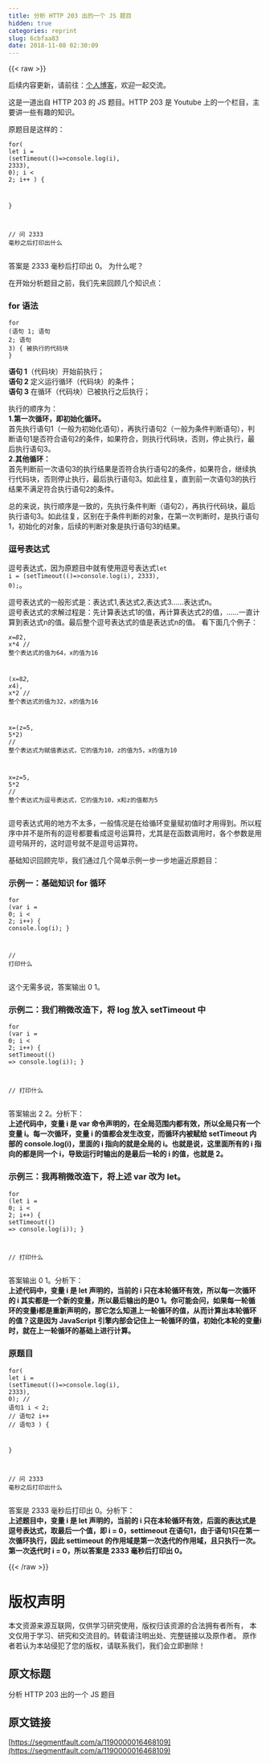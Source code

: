 ```yaml
---
title: 分析 HTTP 203 出的一个 JS 题目
hidden: true
categories: reprint
slug: 6cbfaa83
date: 2018-11-08 02:30:09
---
```


{{< raw >}}
<p>&#x540E;&#x7EED;&#x5185;&#x5BB9;&#x66F4;&#x65B0;&#xFF0C;&#x8BF7;&#x524D;&#x5F80;&#xFF1A;<a href="http://www.sosout.com/2018/08/16/let-for-together-used.html" rel="nofollow noreferrer" target="_blank">&#x4E2A;&#x4EBA;&#x535A;&#x5BA2;</a>&#xFF0C;&#x6B22;&#x8FCE;&#x4E00;&#x8D77;&#x4EA4;&#x6D41;&#x3002;</p><p>&#x8FD9;&#x662F;&#x4E00;&#x9053;&#x51FA;&#x81EA; HTTP 203 &#x7684; JS &#x9898;&#x76EE;&#x3002;HTTP 203 &#x662F; Youtube &#x4E0A;&#x7684;&#x4E00;&#x4E2A;&#x680F;&#x76EE;&#xFF0C;&#x4E3B;&#x8981;&#x8BB2;&#x4E00;&#x4E9B;&#x6709;&#x8DA3;&#x7684;&#x77E5;&#x8BC6;&#x3002;</p><p>&#x539F;&#x9898;&#x76EE;&#x662F;&#x8FD9;&#x6837;&#x7684;&#xFF1A;</p><div class="widget-codetool" style="display:none"><div class="widget-codetool--inner"><span class="selectCode code-tool" data-toggle="tooltip" data-placement="top" title="" data-original-title="&#x5168;&#x9009;"></span> <span type="button" class="copyCode code-tool" data-toggle="tooltip" data-placement="top" data-clipboard-text="for(
  let i = (setTimeout(()=&gt;console.log(i), 2333), 0);
  i &lt; 2;
  i++
) {
  
}

// &#x95EE; 2333 &#x6BEB;&#x79D2;&#x4E4B;&#x540E;&#x6253;&#x5370;&#x51FA;&#x4EC0;&#x4E48;" title="" data-original-title="&#x590D;&#x5236;"></span> <span type="button" class="saveToNote code-tool" data-toggle="tooltip" data-placement="top" title="" data-original-title="&#x653E;&#x8FDB;&#x7B14;&#x8BB0;"></span></div></div><pre class="javascript hljs"><code class="js"><span class="hljs-keyword">for</span>(
  <span class="hljs-keyword">let</span> i = <span class="hljs-function">(<span class="hljs-params">setTimeout((</span>)=&gt;</span><span class="hljs-built_in">console</span>.log(i), <span class="hljs-number">2333</span>), <span class="hljs-number">0</span>);
  i &lt; <span class="hljs-number">2</span>;
  i++
) {
  
}

<span class="hljs-comment">// &#x95EE; 2333 &#x6BEB;&#x79D2;&#x4E4B;&#x540E;&#x6253;&#x5370;&#x51FA;&#x4EC0;&#x4E48;</span></code></pre><p>&#x7B54;&#x6848;&#x662F; 2333 &#x6BEB;&#x79D2;&#x540E;&#x6253;&#x5370;&#x51FA; 0&#x3002; &#x4E3A;&#x4EC0;&#x4E48;&#x5462;&#xFF1F;</p><p>&#x5728;&#x5F00;&#x59CB;&#x5206;&#x6790;&#x9898;&#x76EE;&#x4E4B;&#x524D;&#xFF0C;&#x6211;&#x4EEC;&#x5148;&#x6765;&#x56DE;&#x987E;&#x51E0;&#x4E2A;&#x77E5;&#x8BC6;&#x70B9;&#xFF1A;</p><h3 id="articleHeader0">for &#x8BED;&#x6CD5;</h3><div class="widget-codetool" style="display:none"><div class="widget-codetool--inner"><span class="selectCode code-tool" data-toggle="tooltip" data-placement="top" title="" data-original-title="&#x5168;&#x9009;"></span> <span type="button" class="copyCode code-tool" data-toggle="tooltip" data-placement="top" data-clipboard-text="for (&#x8BED;&#x53E5; 1; &#x8BED;&#x53E5; 2; &#x8BED;&#x53E5; 3) {
    &#x88AB;&#x6267;&#x884C;&#x7684;&#x4EE3;&#x7801;&#x5757;
}" title="" data-original-title="&#x590D;&#x5236;"></span> <span type="button" class="saveToNote code-tool" data-toggle="tooltip" data-placement="top" title="" data-original-title="&#x653E;&#x8FDB;&#x7B14;&#x8BB0;"></span></div></div><pre class="javascript hljs"><code class="js"><span class="hljs-keyword">for</span> (&#x8BED;&#x53E5; <span class="hljs-number">1</span>; &#x8BED;&#x53E5; <span class="hljs-number">2</span>; &#x8BED;&#x53E5; <span class="hljs-number">3</span>) {
    &#x88AB;&#x6267;&#x884C;&#x7684;&#x4EE3;&#x7801;&#x5757;
}</code></pre><p><strong>&#x8BED;&#x53E5; 1</strong>&#xFF08;&#x4EE3;&#x7801;&#x5757;&#xFF09;&#x5F00;&#x59CB;&#x524D;&#x6267;&#x884C;&#xFF1B;<br><strong>&#x8BED;&#x53E5; 2</strong> &#x5B9A;&#x4E49;&#x8FD0;&#x884C;&#x5FAA;&#x73AF;&#xFF08;&#x4EE3;&#x7801;&#x5757;&#xFF09;&#x7684;&#x6761;&#x4EF6;&#xFF1B;<br><strong>&#x8BED;&#x53E5; 3</strong> &#x5728;&#x5FAA;&#x73AF;&#xFF08;&#x4EE3;&#x7801;&#x5757;&#xFF09;&#x5DF2;&#x88AB;&#x6267;&#x884C;&#x4E4B;&#x540E;&#x6267;&#x884C;&#xFF1B;</p><p>&#x6267;&#x884C;&#x7684;&#x987A;&#x5E8F;&#x4E3A;&#xFF1A;<br><strong>1.&#x7B2C;&#x4E00;&#x6B21;&#x5FAA;&#x73AF;&#xFF0C;&#x5373;&#x521D;&#x59CB;&#x5316;&#x5FAA;&#x73AF;&#x3002;</strong><br>&#x9996;&#x5148;&#x6267;&#x884C;&#x8BED;&#x53E5;1&#xFF08;&#x4E00;&#x822C;&#x4E3A;&#x521D;&#x59CB;&#x5316;&#x8BED;&#x53E5;&#xFF09;&#xFF0C;&#x518D;&#x6267;&#x884C;&#x8BED;&#x53E5;2&#xFF08;&#x4E00;&#x822C;&#x4E3A;&#x6761;&#x4EF6;&#x5224;&#x65AD;&#x8BED;&#x53E5;&#xFF09;&#xFF0C;&#x5224;&#x65AD;&#x8BED;&#x53E5;1&#x662F;&#x5426;&#x7B26;&#x5408;&#x8BED;&#x53E5;2&#x7684;&#x6761;&#x4EF6;&#xFF0C;&#x5982;&#x679C;&#x7B26;&#x5408;&#xFF0C;&#x5219;&#x6267;&#x884C;&#x4EE3;&#x7801;&#x5757;&#xFF0C;&#x5426;&#x5219;&#xFF0C;&#x505C;&#x6B62;&#x6267;&#x884C;&#xFF0C;&#x6700;&#x540E;&#x6267;&#x884C;&#x8BED;&#x53E5;3&#x3002;<br><strong>2.&#x5176;&#x4ED6;&#x5FAA;&#x73AF;&#xFF1A;</strong><br>&#x9996;&#x5148;&#x5224;&#x65AD;&#x524D;&#x4E00;&#x6B21;&#x8BED;&#x53E5;3&#x7684;&#x6267;&#x884C;&#x7ED3;&#x679C;&#x662F;&#x5426;&#x7B26;&#x5408;&#x6267;&#x884C;&#x8BED;&#x53E5;2&#x7684;&#x6761;&#x4EF6;&#xFF0C;&#x5982;&#x679C;&#x7B26;&#x5408;&#xFF0C;&#x7EE7;&#x7EED;&#x6267;&#x884C;&#x4EE3;&#x7801;&#x5757;&#xFF0C;&#x5426;&#x5219;&#x505C;&#x6B62;&#x6267;&#x884C;&#xFF0C;&#x6700;&#x540E;&#x6267;&#x884C;&#x8BED;&#x53E5;3&#x3002;&#x5982;&#x6B64;&#x5F80;&#x590D;&#xFF0C;&#x76F4;&#x5230;&#x524D;&#x4E00;&#x6B21;&#x8BED;&#x53E5;3&#x7684;&#x6267;&#x884C;&#x7ED3;&#x679C;&#x4E0D;&#x6EE1;&#x8DB3;&#x7B26;&#x5408;&#x6267;&#x884C;&#x8BED;&#x53E5;2&#x7684;&#x6761;&#x4EF6;&#x3002;</p><p>&#x603B;&#x7684;&#x6765;&#x8BF4;&#xFF0C;&#x6267;&#x884C;&#x987A;&#x5E8F;&#x662F;&#x4E00;&#x81F4;&#x7684;&#xFF0C;&#x5148;&#x6267;&#x884C;&#x6761;&#x4EF6;&#x5224;&#x65AD;&#xFF08;&#x8BED;&#x53E5;2&#xFF09;&#xFF0C;&#x518D;&#x6267;&#x884C;&#x4EE3;&#x7801;&#x5757;&#xFF0C;&#x6700;&#x540E;&#x6267;&#x884C;&#x8BED;&#x53E5;3&#x3002;&#x5982;&#x6B64;&#x5F80;&#x590D;&#xFF0C;&#x533A;&#x522B;&#x5728;&#x4E8E;&#x6761;&#x4EF6;&#x5224;&#x65AD;&#x7684;&#x5BF9;&#x8C61;&#xFF0C;&#x5728;&#x7B2C;&#x4E00;&#x6B21;&#x5224;&#x65AD;&#x65F6;&#xFF0C;&#x662F;&#x6267;&#x884C;&#x8BED;&#x53E5;1&#xFF0C;&#x521D;&#x59CB;&#x5316;&#x7684;&#x5BF9;&#x8C61;&#xFF0C;&#x540E;&#x7EED;&#x7684;&#x5224;&#x65AD;&#x5BF9;&#x8C61;&#x662F;&#x6267;&#x884C;&#x8BED;&#x53E5;3&#x7684;&#x7ED3;&#x679C;&#x3002;</p><h3 id="articleHeader1">&#x9017;&#x53F7;&#x8868;&#x8FBE;&#x5F0F;</h3><p>&#x9017;&#x53F7;&#x8868;&#x8FBE;&#x5F0F;&#xFF0C;&#x56E0;&#x4E3A;&#x539F;&#x9898;&#x76EE;&#x4E2D;&#x5C31;&#x6709;&#x4F7F;&#x7528;&#x9017;&#x53F7;&#x8868;&#x8FBE;&#x5F0F;<code>let i = (setTimeout(()=&gt;console.log(i), 2333), 0);</code>&#x3002;</p><p>&#x9017;&#x53F7;&#x8868;&#x8FBE;&#x5F0F;&#x7684;&#x4E00;&#x822C;&#x5F62;&#x5F0F;&#x662F;&#xFF1A;&#x8868;&#x8FBE;&#x5F0F;1,&#x8868;&#x8FBE;&#x5F0F;2,&#x8868;&#x8FBE;&#x5F0F;3......&#x8868;&#x8FBE;&#x5F0F;n&#x3002;<br>&#x9017;&#x53F7;&#x8868;&#x8FBE;&#x5F0F;&#x7684;&#x6C42;&#x89E3;&#x8FC7;&#x7A0B;&#x662F;&#xFF1A;&#x5148;&#x8BA1;&#x7B97;&#x8868;&#x8FBE;&#x5F0F;1&#x7684;&#x503C;&#xFF0C;&#x518D;&#x8BA1;&#x7B97;&#x8868;&#x8FBE;&#x5F0F;2&#x7684;&#x503C;&#xFF0C;......&#x4E00;&#x76F4;&#x8BA1;&#x7B97;&#x5230;&#x8868;&#x8FBE;&#x5F0F;n&#x7684;&#x503C;&#x3002;&#x6700;&#x540E;&#x6574;&#x4E2A;&#x9017;&#x53F7;&#x8868;&#x8FBE;&#x5F0F;&#x7684;&#x503C;&#x662F;&#x8868;&#x8FBE;&#x5F0F;n&#x7684;&#x503C;&#x3002; &#x770B;&#x4E0B;&#x9762;&#x51E0;&#x4E2A;&#x4F8B;&#x5B50;&#xFF1A;</p><div class="widget-codetool" style="display:none"><div class="widget-codetool--inner"><span class="selectCode code-tool" data-toggle="tooltip" data-placement="top" title="" data-original-title="&#x5168;&#x9009;"></span> <span type="button" class="copyCode code-tool" data-toggle="tooltip" data-placement="top" data-clipboard-text="x=8*2, x*4  // &#x6574;&#x4E2A;&#x8868;&#x8FBE;&#x5F0F;&#x7684;&#x503C;&#x4E3A;64&#xFF0C;x&#x7684;&#x503C;&#x4E3A;16

(x=8*2, x*4), x*2 // &#x6574;&#x4E2A;&#x8868;&#x8FBE;&#x5F0F;&#x7684;&#x503C;&#x4E3A;32&#xFF0C;x&#x7684;&#x503C;&#x4E3A;16

x=(z=5, 5*2) // &#x6574;&#x4E2A;&#x8868;&#x8FBE;&#x5F0F;&#x4E3A;&#x8D4B;&#x503C;&#x8868;&#x8FBE;&#x5F0F;&#xFF0C;&#x5B83;&#x7684;&#x503C;&#x4E3A;10&#xFF0C;z&#x7684;&#x503C;&#x4E3A;5&#xFF0C;x&#x7684;&#x503C;&#x4E3A;10

x=z=5, 5*2 // &#x6574;&#x4E2A;&#x8868;&#x8FBE;&#x5F0F;&#x4E3A;&#x9017;&#x53F7;&#x8868;&#x8FBE;&#x5F0F;&#xFF0C;&#x5B83;&#x7684;&#x503C;&#x4E3A;10&#xFF0C;x&#x548C;z&#x7684;&#x503C;&#x90FD;&#x4E3A;5" title="" data-original-title="&#x590D;&#x5236;"></span> <span type="button" class="saveToNote code-tool" data-toggle="tooltip" data-placement="top" title="" data-original-title="&#x653E;&#x8FDB;&#x7B14;&#x8BB0;"></span></div></div><pre class="javascript hljs"><code class="js">x=<span class="hljs-number">8</span>*<span class="hljs-number">2</span>, x*<span class="hljs-number">4</span>  <span class="hljs-comment">// &#x6574;&#x4E2A;&#x8868;&#x8FBE;&#x5F0F;&#x7684;&#x503C;&#x4E3A;64&#xFF0C;x&#x7684;&#x503C;&#x4E3A;16</span>

(x=<span class="hljs-number">8</span>*<span class="hljs-number">2</span>, x*<span class="hljs-number">4</span>), x*<span class="hljs-number">2</span> <span class="hljs-comment">// &#x6574;&#x4E2A;&#x8868;&#x8FBE;&#x5F0F;&#x7684;&#x503C;&#x4E3A;32&#xFF0C;x&#x7684;&#x503C;&#x4E3A;16</span>

x=(z=<span class="hljs-number">5</span>, <span class="hljs-number">5</span>*<span class="hljs-number">2</span>) <span class="hljs-comment">// &#x6574;&#x4E2A;&#x8868;&#x8FBE;&#x5F0F;&#x4E3A;&#x8D4B;&#x503C;&#x8868;&#x8FBE;&#x5F0F;&#xFF0C;&#x5B83;&#x7684;&#x503C;&#x4E3A;10&#xFF0C;z&#x7684;&#x503C;&#x4E3A;5&#xFF0C;x&#x7684;&#x503C;&#x4E3A;10</span>

x=z=<span class="hljs-number">5</span>, <span class="hljs-number">5</span>*<span class="hljs-number">2</span> <span class="hljs-comment">// &#x6574;&#x4E2A;&#x8868;&#x8FBE;&#x5F0F;&#x4E3A;&#x9017;&#x53F7;&#x8868;&#x8FBE;&#x5F0F;&#xFF0C;&#x5B83;&#x7684;&#x503C;&#x4E3A;10&#xFF0C;x&#x548C;z&#x7684;&#x503C;&#x90FD;&#x4E3A;5</span></code></pre><p>&#x9017;&#x53F7;&#x8868;&#x8FBE;&#x5F0F;&#x7528;&#x7684;&#x5730;&#x65B9;&#x4E0D;&#x592A;&#x591A;&#xFF0C;&#x4E00;&#x822C;&#x60C5;&#x51B5;&#x662F;&#x5728;&#x7ED9;&#x5FAA;&#x73AF;&#x53D8;&#x91CF;&#x8D4B;&#x521D;&#x503C;&#x65F6;&#x624D;&#x7528;&#x5F97;&#x5230;&#x3002;&#x6240;&#x4EE5;&#x7A0B;&#x5E8F;&#x4E2D;&#x5E76;&#x4E0D;&#x662F;&#x6240;&#x6709;&#x7684;&#x9017;&#x53F7;&#x90FD;&#x8981;&#x770B;&#x6210;&#x9017;&#x53F7;&#x8FD0;&#x7B97;&#x7B26;&#xFF0C;&#x5C24;&#x5176;&#x662F;&#x5728;&#x51FD;&#x6570;&#x8C03;&#x7528;&#x65F6;&#xFF0C;&#x5404;&#x4E2A;&#x53C2;&#x6570;&#x662F;&#x7528;&#x9017;&#x53F7;&#x9694;&#x5F00;&#x7684;&#xFF0C;&#x8FD9;&#x65F6;&#x9017;&#x53F7;&#x5C31;&#x4E0D;&#x662F;&#x9017;&#x53F7;&#x8FD0;&#x7B97;&#x7B26;&#x3002;</p><p>&#x57FA;&#x7840;&#x77E5;&#x8BC6;&#x56DE;&#x987E;&#x5B8C;&#x6BD5;&#xFF0C;&#x6211;&#x4EEC;&#x901A;&#x8FC7;&#x51E0;&#x4E2A;&#x7B80;&#x5355;&#x793A;&#x4F8B;&#x4E00;&#x6B65;&#x4E00;&#x6B65;&#x5730;&#x903C;&#x8FD1;&#x539F;&#x9898;&#x76EE;&#xFF1A;</p><h3 id="articleHeader2">&#x793A;&#x4F8B;&#x4E00;&#xFF1A;&#x57FA;&#x7840;&#x77E5;&#x8BC6; for &#x5FAA;&#x73AF;</h3><div class="widget-codetool" style="display:none"><div class="widget-codetool--inner"><span class="selectCode code-tool" data-toggle="tooltip" data-placement="top" title="" data-original-title="&#x5168;&#x9009;"></span> <span type="button" class="copyCode code-tool" data-toggle="tooltip" data-placement="top" data-clipboard-text="for (var i = 0; i &lt; 2; i++) {
    console.log(i);
}

// &#x6253;&#x5370;&#x4EC0;&#x4E48;" title="" data-original-title="&#x590D;&#x5236;"></span> <span type="button" class="saveToNote code-tool" data-toggle="tooltip" data-placement="top" title="" data-original-title="&#x653E;&#x8FDB;&#x7B14;&#x8BB0;"></span></div></div><pre class="javascript hljs"><code class="js"><span class="hljs-keyword">for</span> (<span class="hljs-keyword">var</span> i = <span class="hljs-number">0</span>; i &lt; <span class="hljs-number">2</span>; i++) {
    <span class="hljs-built_in">console</span>.log(i);
}

<span class="hljs-comment">// &#x6253;&#x5370;&#x4EC0;&#x4E48;</span></code></pre><p>&#x8FD9;&#x4E2A;&#x65E0;&#x9700;&#x591A;&#x8BF4;&#xFF0C;&#x7B54;&#x6848;&#x8F93;&#x51FA; 0 1&#x3002;</p><h3 id="articleHeader3">&#x793A;&#x4F8B;&#x4E8C;&#xFF1A;&#x6211;&#x4EEC;&#x7A0D;&#x5FAE;&#x6539;&#x9020;&#x4E0B;&#xFF0C;&#x5C06; log &#x653E;&#x5165; setTimeout &#x4E2D;</h3><div class="widget-codetool" style="display:none"><div class="widget-codetool--inner"><span class="selectCode code-tool" data-toggle="tooltip" data-placement="top" title="" data-original-title="&#x5168;&#x9009;"></span> <span type="button" class="copyCode code-tool" data-toggle="tooltip" data-placement="top" data-clipboard-text="for (var i = 0; i &lt; 2; i++) {
    setTimeout(() =&gt; console.log(i));
}

// &#x6253;&#x5370;&#x4EC0;&#x4E48;" title="" data-original-title="&#x590D;&#x5236;"></span> <span type="button" class="saveToNote code-tool" data-toggle="tooltip" data-placement="top" title="" data-original-title="&#x653E;&#x8FDB;&#x7B14;&#x8BB0;"></span></div></div><pre class="javascript hljs"><code class="js"><span class="hljs-keyword">for</span> (<span class="hljs-keyword">var</span> i = <span class="hljs-number">0</span>; i &lt; <span class="hljs-number">2</span>; i++) {
    setTimeout(<span class="hljs-function"><span class="hljs-params">()</span> =&gt;</span> <span class="hljs-built_in">console</span>.log(i));
}

<span class="hljs-comment">// &#x6253;&#x5370;&#x4EC0;&#x4E48;</span></code></pre><p>&#x7B54;&#x6848;&#x8F93;&#x51FA; 2 2&#x3002;&#x5206;&#x6790;&#x4E0B;&#xFF1A;<br><strong>&#x4E0A;&#x8FF0;&#x4EE3;&#x7801;&#x4E2D;&#xFF0C;&#x53D8;&#x91CF; i &#x662F; var &#x547D;&#x4EE4;&#x58F0;&#x660E;&#x7684;&#xFF0C;&#x5728;&#x5168;&#x5C40;&#x8303;&#x56F4;&#x5185;&#x90FD;&#x6709;&#x6548;&#xFF0C;&#x6240;&#x4EE5;&#x5168;&#x5C40;&#x53EA;&#x6709;&#x4E00;&#x4E2A;&#x53D8;&#x91CF; i&#x3002;&#x6BCF;&#x4E00;&#x6B21;&#x5FAA;&#x73AF;&#xFF0C;&#x53D8;&#x91CF; i &#x7684;&#x503C;&#x90FD;&#x4F1A;&#x53D1;&#x751F;&#x6539;&#x53D8;&#xFF0C;&#x800C;&#x5FAA;&#x73AF;&#x5185;&#x88AB;&#x8D4B;&#x7ED9; setTimeout &#x5185;&#x90E8;&#x7684; console.log(i)&#xFF0C;&#x91CC;&#x9762;&#x7684; i &#x6307;&#x5411;&#x7684;&#x5C31;&#x662F;&#x5168;&#x5C40;&#x7684; i&#x3002;&#x4E5F;&#x5C31;&#x662F;&#x8BF4;&#xFF0C;&#x8FD9;&#x91CC;&#x9762;&#x6240;&#x6709;&#x7684; i &#x6307;&#x5411;&#x7684;&#x90FD;&#x662F;&#x540C;&#x4E00;&#x4E2A; i&#xFF0C;&#x5BFC;&#x81F4;&#x8FD0;&#x884C;&#x65F6;&#x8F93;&#x51FA;&#x7684;&#x662F;&#x6700;&#x540E;&#x4E00;&#x8F6E;&#x7684; i &#x7684;&#x503C;&#xFF0C;&#x4E5F;&#x5C31;&#x662F; 2&#x3002;</strong></p><h3 id="articleHeader4">&#x793A;&#x4F8B;&#x4E09;&#xFF1A;&#x6211;&#x518D;&#x7A0D;&#x5FAE;&#x6539;&#x9020;&#x4E0B;&#xFF0C;&#x5C06;&#x4E0A;&#x8FF0; var &#x6539;&#x4E3A; let&#x3002;</h3><div class="widget-codetool" style="display:none"><div class="widget-codetool--inner"><span class="selectCode code-tool" data-toggle="tooltip" data-placement="top" title="" data-original-title="&#x5168;&#x9009;"></span> <span type="button" class="copyCode code-tool" data-toggle="tooltip" data-placement="top" data-clipboard-text="for (let i = 0; i &lt; 2; i++) {
    setTimeout(() =&gt; console.log(i));
}

// &#x6253;&#x5370;&#x4EC0;&#x4E48;" title="" data-original-title="&#x590D;&#x5236;"></span> <span type="button" class="saveToNote code-tool" data-toggle="tooltip" data-placement="top" title="" data-original-title="&#x653E;&#x8FDB;&#x7B14;&#x8BB0;"></span></div></div><pre class="javascript hljs"><code class="js"><span class="hljs-keyword">for</span> (<span class="hljs-keyword">let</span> i = <span class="hljs-number">0</span>; i &lt; <span class="hljs-number">2</span>; i++) {
    setTimeout(<span class="hljs-function"><span class="hljs-params">()</span> =&gt;</span> <span class="hljs-built_in">console</span>.log(i));
}

<span class="hljs-comment">// &#x6253;&#x5370;&#x4EC0;&#x4E48;</span></code></pre><p>&#x7B54;&#x6848;&#x8F93;&#x51FA; 0 1&#x3002;&#x5206;&#x6790;&#x4E0B;&#xFF1A;<br><strong>&#x4E0A;&#x8FF0;&#x4EE3;&#x7801;&#x4E2D;&#xFF0C;&#x53D8;&#x91CF; i &#x662F; let &#x58F0;&#x660E;&#x7684;&#xFF0C;&#x5F53;&#x524D;&#x7684; i &#x53EA;&#x5728;&#x672C;&#x8F6E;&#x5FAA;&#x73AF;&#x6709;&#x6548;&#xFF0C;&#x6240;&#x4EE5;&#x6BCF;&#x4E00;&#x6B21;&#x5FAA;&#x73AF;&#x7684; i &#x5176;&#x5B9E;&#x90FD;&#x662F;&#x4E00;&#x4E2A;&#x65B0;&#x7684;&#x53D8;&#x91CF;&#xFF0C;&#x6240;&#x4EE5;&#x6700;&#x540E;&#x8F93;&#x51FA;&#x7684;&#x662F;0 1&#x3002;&#x4F60;&#x53EF;&#x80FD;&#x4F1A;&#x95EE;&#xFF0C;&#x5982;&#x679C;&#x6BCF;&#x4E00;&#x8F6E;&#x5FAA;&#x73AF;&#x7684;&#x53D8;&#x91CF;i&#x90FD;&#x662F;&#x91CD;&#x65B0;&#x58F0;&#x660E;&#x7684;&#xFF0C;&#x90A3;&#x5B83;&#x600E;&#x4E48;&#x77E5;&#x9053;&#x4E0A;&#x4E00;&#x8F6E;&#x5FAA;&#x73AF;&#x7684;&#x503C;&#xFF0C;&#x4ECE;&#x800C;&#x8BA1;&#x7B97;&#x51FA;&#x672C;&#x8F6E;&#x5FAA;&#x73AF;&#x7684;&#x503C;&#xFF1F;&#x8FD9;&#x662F;&#x56E0;&#x4E3A; JavaScript &#x5F15;&#x64CE;&#x5185;&#x90E8;&#x4F1A;&#x8BB0;&#x4F4F;&#x4E0A;&#x4E00;&#x8F6E;&#x5FAA;&#x73AF;&#x7684;&#x503C;&#xFF0C;&#x521D;&#x59CB;&#x5316;&#x672C;&#x8F6E;&#x7684;&#x53D8;&#x91CF;i&#x65F6;&#xFF0C;&#x5C31;&#x5728;&#x4E0A;&#x4E00;&#x8F6E;&#x5FAA;&#x73AF;&#x7684;&#x57FA;&#x7840;&#x4E0A;&#x8FDB;&#x884C;&#x8BA1;&#x7B97;&#x3002;</strong></p><h3 id="articleHeader5">&#x539F;&#x9898;&#x76EE;</h3><div class="widget-codetool" style="display:none"><div class="widget-codetool--inner"><span class="selectCode code-tool" data-toggle="tooltip" data-placement="top" title="" data-original-title="&#x5168;&#x9009;"></span> <span type="button" class="copyCode code-tool" data-toggle="tooltip" data-placement="top" data-clipboard-text="for(
  let i = (setTimeout(()=&gt;console.log(i), 2333), 0); // &#x8BED;&#x53E5;1
  i &lt; 2; // &#x8BED;&#x53E5;2
  i++ // &#x8BED;&#x53E5;3
) {
  
}

// &#x95EE; 2333 &#x6BEB;&#x79D2;&#x4E4B;&#x540E;&#x6253;&#x5370;&#x51FA;&#x4EC0;&#x4E48;" title="" data-original-title="&#x590D;&#x5236;"></span> <span type="button" class="saveToNote code-tool" data-toggle="tooltip" data-placement="top" title="" data-original-title="&#x653E;&#x8FDB;&#x7B14;&#x8BB0;"></span></div></div><pre class="javascript hljs"><code class="js"><span class="hljs-keyword">for</span>(
  <span class="hljs-keyword">let</span> i = <span class="hljs-function">(<span class="hljs-params">setTimeout((</span>)=&gt;</span><span class="hljs-built_in">console</span>.log(i), <span class="hljs-number">2333</span>), <span class="hljs-number">0</span>); <span class="hljs-comment">// &#x8BED;&#x53E5;1</span>
  i &lt; <span class="hljs-number">2</span>; <span class="hljs-comment">// &#x8BED;&#x53E5;2</span>
  i++ <span class="hljs-comment">// &#x8BED;&#x53E5;3</span>
) {
  
}

<span class="hljs-comment">// &#x95EE; 2333 &#x6BEB;&#x79D2;&#x4E4B;&#x540E;&#x6253;&#x5370;&#x51FA;&#x4EC0;&#x4E48;</span></code></pre><p>&#x7B54;&#x6848;&#x662F; 2333 &#x6BEB;&#x79D2;&#x540E;&#x6253;&#x5370;&#x51FA; 0&#x3002;&#x5206;&#x6790;&#x4E0B;&#xFF1A;<br><strong>&#x4E0A;&#x8FF0;&#x9898;&#x76EE;&#x4E2D;&#xFF0C;&#x53D8;&#x91CF; i &#x662F; let &#x58F0;&#x660E;&#x7684;&#xFF0C;&#x5F53;&#x524D;&#x7684; i &#x53EA;&#x5728;&#x672C;&#x8F6E;&#x5FAA;&#x73AF;&#x6709;&#x6548;&#xFF0C;&#x540E;&#x9762;&#x7684;&#x8868;&#x8FBE;&#x5F0F;&#x662F;&#x9017;&#x53F7;&#x8868;&#x8FBE;&#x5F0F;&#xFF0C;&#x53D6;&#x6700;&#x540E;&#x4E00;&#x4E2A;&#x503C;&#xFF0C;&#x5373; i = 0&#xFF0C;settimeout &#x5728;&#x8BED;&#x53E5;1&#xFF0C;&#x7531;&#x4E8E;&#x8BED;&#x53E5;1&#x53EA;&#x5728;&#x7B2C;&#x4E00;&#x6B21;&#x5FAA;&#x73AF;&#x6267;&#x884C;&#xFF0C;&#x56E0;&#x6B64; settimeout &#x7684;&#x4F5C;&#x7528;&#x57DF;&#x662F;&#x7B2C;&#x4E00;&#x6B21;&#x8FED;&#x4EE3;&#x7684;&#x4F5C;&#x7528;&#x57DF;&#xFF0C;&#x4E14;&#x53EA;&#x6267;&#x884C;&#x4E00;&#x6B21;&#x3002;&#x7B2C;&#x4E00;&#x6B21;&#x8FED;&#x4EE3;&#x65F6; i = 0&#xFF0C;&#x6240;&#x4EE5;&#x7B54;&#x6848;&#x662F; 2333 &#x6BEB;&#x79D2;&#x540E;&#x6253;&#x5370;&#x51FA; 0&#x3002;</strong></p>
{{< /raw >}}

# 版权声明
本文资源来源互联网，仅供学习研究使用，版权归该资源的合法拥有者所有，
本文仅用于学习、研究和交流目的。转载请注明出处、完整链接以及原作者。
原作者若认为本站侵犯了您的版权，请联系我们，我们会立即删除！

## 原文标题
分析 HTTP 203 出的一个 JS 题目

## 原文链接
[https://segmentfault.com/a/1190000016468109](https://segmentfault.com/a/1190000016468109)

